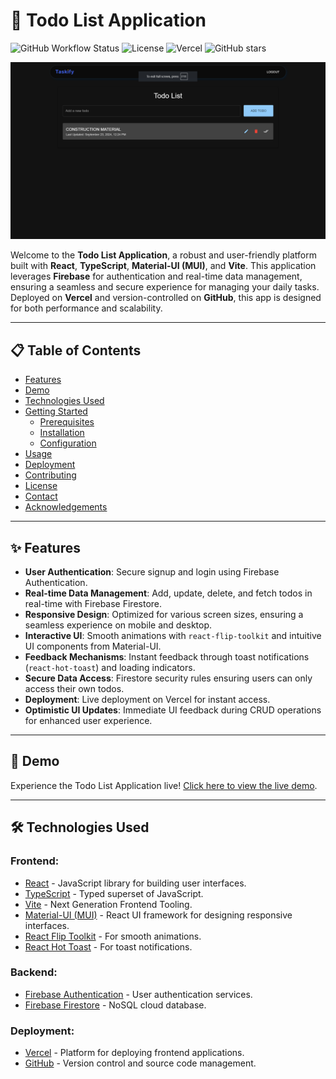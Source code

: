 # 🚀 Todo List Application

![GitHub Workflow Status](https://img.shields.io/github/workflow/status/PriyanshuGupta28/Taskify/CI)
![License](https://img.shields.io/github/license/PriyanshuGupta28/Taskify)
![Vercel](https://img.shields.io/vercel/status/priyanshu-guptas-projects-77a50415)
![GitHub stars](https://img.shields.io/github/stars/PriyanshuGupta28/Taskify?style=social)

![Todo List App Screenshot](./src/assets/ss.png)

Welcome to the **Todo List Application**, a robust and user-friendly platform built with **React**, **TypeScript**, **Material-UI (MUI)**, and **Vite**. This application leverages **Firebase** for authentication and real-time data management, ensuring a seamless and secure experience for managing your daily tasks. Deployed on **Vercel** and version-controlled on **GitHub**, this app is designed for both performance and scalability.

---

## 📋 Table of Contents

- [Features](#features)
- [Demo](#demo)
- [Technologies Used](#technologies-used)
- [Getting Started](#getting-started)
  - [Prerequisites](#prerequisites)
  - [Installation](#installation)
  - [Configuration](#configuration)
- [Usage](#usage)
- [Deployment](#deployment)
- [Contributing](#contributing)
- [License](#license)
- [Contact](#contact)
- [Acknowledgements](#acknowledgements)

---

## ✨ Features

- **User Authentication**: Secure signup and login using Firebase Authentication.
- **Real-time Data Management**: Add, update, delete, and fetch todos in real-time with Firebase Firestore.
- **Responsive Design**: Optimized for various screen sizes, ensuring a seamless experience on mobile and desktop.
- **Interactive UI**: Smooth animations with `react-flip-toolkit` and intuitive UI components from Material-UI.
- **Feedback Mechanisms**: Instant feedback through toast notifications (`react-hot-toast`) and loading indicators.
- **Secure Data Access**: Firestore security rules ensuring users can only access their own todos.
- **Deployment**: Live deployment on Vercel for instant access.
- **Optimistic UI Updates**: Immediate UI feedback during CRUD operations for enhanced user experience.

---

## 🎥 Demo

Experience the Todo List Application live! [Click here to view the live demo](https://taskify-react-ts.vercel.app/todos).

---

## 🛠 Technologies Used

### **Frontend:**

- [React](https://reactjs.org/) - JavaScript library for building user interfaces.
- [TypeScript](https://www.typescriptlang.org/) - Typed superset of JavaScript.
- [Vite](https://vitejs.dev/) - Next Generation Frontend Tooling.
- [Material-UI (MUI)](https://mui.com/) - React UI framework for designing responsive interfaces.
- [React Flip Toolkit](https://github.com/aholachek/react-flip-toolkit) - For smooth animations.
- [React Hot Toast](https://react-hot-toast.com/) - For toast notifications.

### **Backend:**

- [Firebase Authentication](https://firebase.google.com/products/auth) - User authentication services.
- [Firebase Firestore](https://firebase.google.com/products/firestore) - NoSQL cloud database.

### **Deployment:**

- [Vercel](https://vercel.com/) - Platform for deploying frontend applications.
- [GitHub](https://github.com/) - Version control and source code management.
